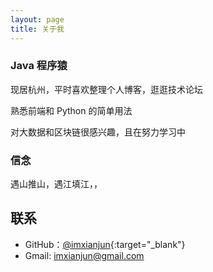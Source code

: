 ```yaml
---
layout: page
title: 关于我 
---
```


<h3> Java 程序猿 </h3> 

现居杭州，平时喜欢整理个人博客，逛逛技术论坛

熟悉前端和 Python 的简单用法

对大数据和区块链很感兴趣，且在努力学习中

<h3>信念</h3> 

遇山推山，遇江填江，，



## 联系 ##

* GitHub：[@imxianjun](https://github.com/imxianjun){:target="_blank"}
* Gmail: imxianjun@gmail.com